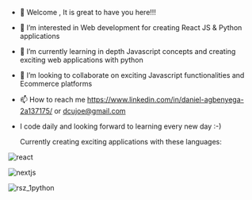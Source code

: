 - 👋 Welcome , It is great to have you here!!!



- 👀 I’m interested in Web development for creating React JS & Python applications
- 🌱 I’m currently learning in depth Javascript concepts and creating exciting web applications with python 
- 💞️ I’m looking to collaborate on exciting Javascript functionalities and Ecommerce platforms
- 📫 How to reach me https://www.linkedin.com/in/daniel-agbenyega-2a137175/ or dcujoe@gmail.com
- I code daily and looking forward to learning every new day :-)



  Currently creating exciting applications with these  languages:

![react](https://user-images.githubusercontent.com/50689568/197578453-db81a9f8-5c84-42dd-bce3-b9c4abe297b1.png)

![nextjs](https://user-images.githubusercontent.com/50689568/197578470-203d17cd-e537-4c2f-9c17-e5f456c844fe.png)

![rsz_1python](https://user-images.githubusercontent.com/50689568/197579757-8488cdef-65ac-4eec-922e-ba1e26bca0c5.jpeg)


